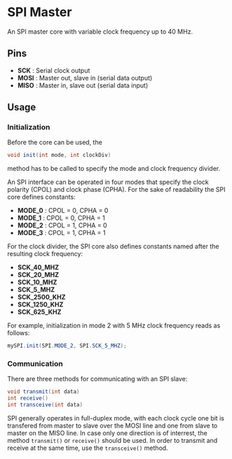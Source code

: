 # SPI Master
An SPI master core with variable clock frequency up to 40 MHz.

## Pins

* **SCK** : Serial clock output
* **MOSI** : Master out, slave in (serial data output)
* **MISO** : Master in, slave out (serial data input)

## Usage

### Initialization
Before the core can be used, the

```java
void init(int mode, int clockDiv)
```

method has to be called to specify the mode and clock frequency divider.

An SPI interface can be operated in four modes that specify the clock polarity (CPOL) and clock phase (CPHA). For the sake of readability the SPI core defines constants:

* **MODE_0** : CPOL = 0, CPHA = 0
* **MODE_1** : CPOL = 0, CPHA = 1
* **MODE_2** : CPOL = 1, CPHA = 0
* **MODE_3** : CPOL = 1, CPHA = 1

For the clock divider, the SPI core also defines constants named after the resulting clock frequency:

* **SCK_40_MHZ**
* **SCK_20_MHZ**
* **SCK_10_MHZ**
* **SCK_5_MHZ**
* **SCK_2500_KHZ**
* **SCK_1250_KHZ**
* **SCK_625_KHZ**

For example, initialization in mode 2 with 5 MHz clock frequency reads as follows:

```java
mySPI.init(SPI.MODE_2, SPI.SCK_5_MHZ);
```

### Communication
There are three methods for communicating with an SPI slave:

```java
void transmit(int data)
int receive()
int transceive(int data)
```

SPI generally operates in full-duplex mode, with each clock cycle one bit is transfered from master to slave over the MOSI line and one from slave to master on the MISO line. In case only one direction is of interrest, the method `transmit()` or `receive()` should be used. In order to transmit and receive at the same time, use the `transceive()` method.
